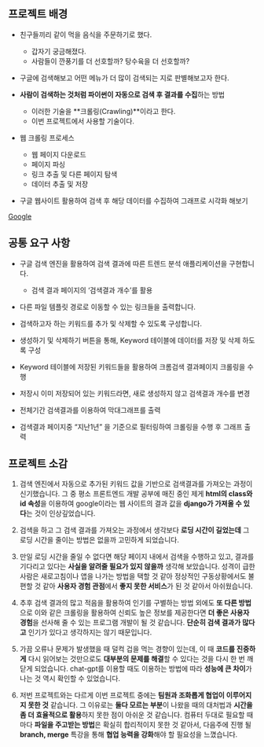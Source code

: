 ## 프로젝트 배경

- 친구들끼리 같이 먹을 음식을 주문하기로 했다.
    - 갑자기 궁금해졌다.
    - 사람들이 깐풍기를 더 선호할까? 탕수육을 더 선호할까?

- 구글에 검색해보고 어떤 메뉴가 더 많이 검색되는 지로 판별해보고자 한다.

- **사람이 검색하는 것처럼 파이썬이 자동으로 검색 후 결과를 수집**하는 방법
    - 이러한 기술을 **크롤링(Crawling)**이라고 한다.
    - 이번 프로젝트에서 사용할 기술이다.

- 웹 크롤링 프로세스
    - 웹 페이지 다운로드
    - 페이지 파싱
    - 링크 추출 및 다른 페이지 탐색
    - 데이터 추출 및 저장

- 구글 웹사이트 활용하여 검색 후 해당 데이터를 수집하여 그래프로 시각화 해보기

[Google](https://www.google.com/)

## 공통 요구 사항

- 구글 검색 엔진을 활용하여 검색 결과에 따른 트렌드 분석 애플리케이션을 구현합니다.
    - 검색 결과 페이지의 ‘검색결과 개수’를 활용

- 다른 파일 템플릿 경로로 이동할 수 있는 링크들을 출력합니다.

- 검색하고자 하는 키워드를 추가 및 삭제할 수 있도록 구성합니다.

- 생성하기 및 삭제하기 버튼을 통해, Keyword 테이블에 데이터를 저장 및 삭제 하도록 구성

- Keyword 테이블에 저장된 키워드들을 활용하여 크롬검색 결과페이지 크롤링을 수행

- 저장시 이미 저장되어 있는 키워드라면, 새로 생성하지 않고 검색결과 개수를 변경

- 전체기간 검색결과를 이용하여 막대그래프를 출력

- 검색결과 페이지중 “지난1년” 을 기준으로 필터링하여 크롤링을 수행 후 그래프 출력

## 프로젝트 소감

1. 검색 엔진에서 자동으로 추가된 키워드 값을 기반으로 검색결과를 가져오는 과정이 신기했습니다. 그 중 평소 프론트엔드 개발 공부에 매진 중인 제게 **html의 class와 id 속성**을 이용하여 google이라는 웹 사이트의 결과 값을 **django가 가져올 수 있다**는 것이 인상깊었습니다.
   
2. 검색을 하고 그 검색 결과를 가져오는 과정에서 생각보다 **로딩 시간이 길었는데** 그 로딩 시간을 줄이는 방법은 없을까 고민하게 되었습니다.
   
3. 만일 로딩 시간을 줄일 수 없다면 해당 페이지 내에서 검색을 수행하고 있고, 결과를 기다리고 있다는 **사실을 알려줄 필요가 있지 않을까** 생각해 보았습니다. 성격이 급한 사람은 새로고침이나 앱을 나가는 방법을 택할 것 같아 정상적인 구동상황에서도 불편할 것 같아 **사용자 경험 관점**에서 **좋지 못한 서비스**가 된 것 같아서 아쉬웠습니다.

4. 추후 검색 결과의 많고 적음을 활용하여 인기를 구별하는 방법 외에도 **또 다른 방법**으로 이와 같은 크롤링을 활용하여 신뢰도 높은 정보를 제공한다면 **더 좋은 사용자 경험**을 선사해 줄 수 있는 프로그램 개발이 될 것 같습니다. **단순히 검색 결과가 많다고** 인기가 있다고 생각하지는 않기 때문입니다.

5. 가끔 오류나 문제가 발생했을 때 덜컥 겁을 먹는 경향이 있는데, 이 때 **코드를 진중하게** 다시 읽어보는 것만으로도 **대부분의 문제를 해결**할 수 있다는 것을 다시 한 번 깨닫게 되었습니다. chat-gpt를 이용할 때도 이용하는 방법에 따라 **성능에 큰 차이**가 나는 것 역시 확인할 수 있었습니다.

6. 저번 프로젝트와는 다르게 이번 프로젝트 중에는 **팀원과 조화롭게 협업이 이루어지지 못한 것** 같습니다. 그 이유로는 **둘다 모르는 부분**이 나왔을 때의 대처법과 **시간을 좀 더 효율적으로 활용**하지 못한 점이 아쉬운 것 같습니다. 컴퓨터 두대로 필요할 때마다 **파일을 주고받는 방법**은 확실히 합리적이지 못한 것 같아서, 다음주에 진행 될 **branch, merge** 특강을 통해 **협업 능력을 강화**해야 할 필요성을 느꼈습니다.
